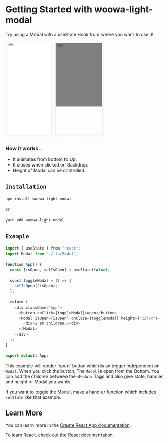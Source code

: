 # Getting Started with woowa-light-modal

Try using a Modal with a useState Hook from where you want to use it!

<img src="./src/lib/assets/modal-close.png" width="150px" height="300px">
<img src="./src/lib/assets/modal-open.png" width="155px" height="300px">

<br/>

### How it works..

- It animates from bottom to Up.
- It closes when clicked on Backdrop.
- Height of Modal can be controlled.

## `Installation`

```bash
npm install woowa-light-modal

or

yarn add woowa-light-modal
```

## `Example`

```javascript
import { useState } from "react";
import Modal from "./lib/Modal";

function App() {
  const [isOpen, setIsOpen] = useState(false);

  const toggleModal = () => {
    setIsOpen(!isOpen);
  };

  return (
    <div className="App">
      <button onClick={toggleModal}>open</button>
      <Modal isOpen={isOpen} onClose={toggleModal} height={"227px"}>
        <div>I am children.</div>
      </Modal>
    </div>
  );
}

export default App;
```

This example will render 'open' button which is an trigger independent on `Modal`. When you click the button, The `Modal` is open from the Bottom. You can add the children between the `<Modal>` Tags and also give state, handler and height of Modal you wants.

If you want to toggle the Modal, make a handler function which includes `setState` like that example.

## Learn More

You can learn more in the [Create React App documentation](https://facebook.github.io/create-react-app/docs/getting-started).

To learn React, check out the [React documentation](https://reactjs.org/).
